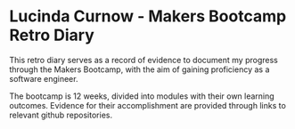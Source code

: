 # Lucinda Curnow - Makers Bootcamp Retro Diary

This retro diary serves as a record of evidence to document my progress through the Makers Bootcamp, with the aim of gaining proficiency as a software engineer.

The bootcamp is 12 weeks, divided into modules with their own learning outcomes. Evidence for their accomplishment are provided through links to relevant github repositories.